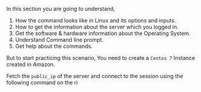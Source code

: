 In this section you are going to understand, 

  1. How the command looks like in Linux and its options and inputs.
  2. How to get the information about the server which you logged in.
  3. Get the software & hardware information about the Operating System.
  4. Understand Command line prompt.
  5. Get help about the commands.

But to start practicing this scenario, You need to create a `Centos 7` Instance created in Amazon.

Fetch the `public_ip` of the server and connect to the session using the following command on the ri